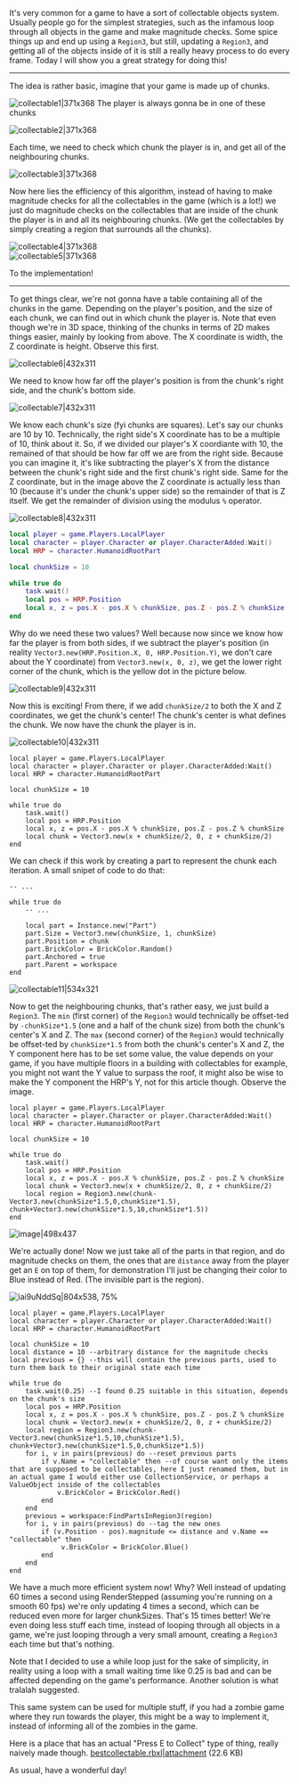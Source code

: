 It's very common for a game to have a sort of collectable objects system. Usually people go for the simplest strategies, such as the infamous loop through all objects in the game and make magnitude checks. Some spice things up and end up using a `Region3`, but still, updating a `Region3`, and getting all of the objects inside of it is still a really heavy process to do every frame. Today I will show you a great strategy for doing this!
____
The idea is rather basic, imagine that your game is made up of chunks.

 ![collectable1|371x368](upload://ql3fBcZJ2mpiQtNMXJc8dfN7g7f.png) 
The player is always gonna be in one of these chunks

![collectable2|371x368](upload://lTHjMX0Olimvj7M0V0f8D2y7gsL.png)

Each time, we need to check which chunk the player is in, and get all of the neighbouring chunks.

![collectable3|371x368](upload://yRokIb3Es4TojoWJkNchlGTkelt.png) 

Now here lies the efficiency of this algorithm, instead of having to make magnitude checks for all the collectables in the game (which is a lot!) we just do magnitude checks on the collectables that are inside of the chunk the player is in and all its neighbouring chunks. (We get the collectables by simply creating a region that surrounds all the chunks).

 ![collectable4|371x368](upload://hBbPVFRatuv4nc2z2lX2jeSiqaL.png)  
![collectable5|371x368](upload://qtcXKRzJffykPR3tRxwJ6d76ajj.png)

To the implementation!
___
To get things clear, we're not gonna have a table containing all of the chunks in the game. Depending on the player's position, and the size of each chunk, we can find out in which chunk the player is. Note that even though we're in 3D space, thinking of the chunks in terms of 2D makes things easier, mainly by looking from above. The X coordinate is width, the Z coordinate is height. Observe this first.

 ![collectable6|432x311](upload://jtVNNhvrx9vaPNb0riRCNHllXrz.png) 

We need to know how far off the player's position is from the chunk's right side, and the chunk's bottom side.

![collectable7|432x311](upload://uoaacTDCvqMsRHqwZeFViuN522d.png) 

We know each chunk's size (fyi chunks are squares). Let's say our chunks are 10 by 10. Technically, the right side's X coordinate has to be a multiple of 10, think about it. So, if we divided our player's X coordiante with 10, the remained of that should be how far off we are from the right side. Because you can imagine it, it's like subtracting the player's X from the distance between the chunk's right side and the first chunk's right side. Same for the Z coordinate, but in the image above the Z coordinate is actually less than 10 (because it's under the chunk's upper side) so the remainder of that is Z itself. We get the remainder of division using the modulus `%` operator.

![collectable8|432x311](upload://9Y8R2lvThIoUemIZyNQYtGnsEle.png)

```lua
local player = game.Players.LocalPlayer
local character = player.Character or player.CharacterAdded:Wait()
local HRP = character.HumanoidRootPart

local chunkSize = 10

while true do 
    task.wait()
    local pos = HRP.Position
    local x, z = pos.X - pos.X % chunkSize, pos.Z - pos.Z % chunkSize 
end
```
Why do we need these two values? Well because now since we know how far the player is from both sides, if we subtract the player's position (in reality `Vector3.new(HRP.Position.X, 0, HRP.Position.Y)`, we don't care about the Y coordinate) from `Vector3.new(x, 0, z)`, we get the lower right corner of the chunk, which is the yellow dot in the picture below.

![collectable9|432x311](upload://lljDiQO2YitqRx634oHQ3IwiBtE.png) 

Now this is exciting! From there, if we add `chunkSize/2` to both the X and Z coordinates, we get the chunk's center! The chunk's center is what defines the chunk. We now have the chunk the player is in.

![collectable10|432x311](upload://1fK0ntaqvgE6VlYgOV9TRgyRO6G.png) 

```
local player = game.Players.LocalPlayer
local character = player.Character or player.CharacterAdded:Wait()
local HRP = character.HumanoidRootPart

local chunkSize = 10

while true do 
    task.wait()
    local pos = HRP.Position
    local x, z = pos.X - pos.X % chunkSize, pos.Z - pos.Z % chunkSize 
    local chunk = Vector3.new(x + chunkSize/2, 0, z + chunkSize/2)
end
```
We can check if this work by creating a part to represent the chunk each iteration. A small snipet of code to do that:

```
-- ...

while true do 
    -- ...

    local part = Instance.new("Part")
    part.Size = Vector3.new(chunkSize, 1, chunkSize)
    part.Position = chunk
    part.BrickColor = BrickColor.Random()
    part.Anchored = true
    part.Parent = workspace
end
```


![collectable11|534x321](upload://tlfybbkweXZC8R8DMIISaeJTp2P.gif) 

Now to get the neighbouring chunks, that's rather easy, we just build a `Region3`. The `min` (first corner) of the `Region3` would technically be offset-ted by `-chunkSize*1.5` (one and a half of the chunk size) from both the chunk's center's X and Z. The `max` (second corner) of the `Region3` would technically be offset-ted by `chunkSize*1.5` from both the chunk's center's X and Z, the Y component here has to be set some value, the value depends on your game, if you have multiple floors in a building with collectables for example, you might not want the Y value to surpass the roof, it might also be wise to make the Y component the HRP's Y, not for this article though. Observe the image.

```
local player = game.Players.LocalPlayer
local character = player.Character or player.CharacterAdded:Wait()
local HRP = character.HumanoidRootPart

local chunkSize = 10

while true do 
    task.wait()
    local pos = HRP.Position
    local x, z = pos.X - pos.X % chunkSize, pos.Z - pos.Z % chunkSize
    local chunk = Vector3.new(x + chunkSize/2, 0, z + chunkSize/2)
    local region = Region3.new(chunk-Vector3.new(chunkSize*1.5,0,chunkSize*1.5), chunk+Vector3.new(chunkSize*1.5,10,chunkSize*1.5))
end
```
![image|498x437](upload://co0ij5NbvjWohMGzwwkYZpvnrQY.png)  

We're actually done! Now we just take all of the parts in that region, and do magnitude checks on them, the ones that are `distance` away from the player get an `E` on top of them, for demonstration I'll just be changing their color to Blue instead of Red. (The invisible part is the region).

![iai9uNddSq|804x538, 75%](upload://fg50OqyOPgObsNxkUmJKQzHYcaJ.gif) 

```
local player = game.Players.LocalPlayer
local character = player.Character or player.CharacterAdded:Wait()
local HRP = character.HumanoidRootPart

local chunkSize = 10
local distance = 10 --arbitrary distance for the magnitude checks
local previous = {} --this will contain the previous parts, used to turn them back to their original state each time

while true do 
    task.wait(0.25) --I found 0.25 suitable in this situation, depends on the chunk's size 
    local pos = HRP.Position
    local x, z = pos.X - pos.X % chunkSize, pos.Z - pos.Z % chunkSize
    local chunk = Vector3.new(x + chunkSize/2, 0, z + chunkSize/2)
    local region = Region3.new(chunk-Vector3.new(chunkSize*1.5,10,chunkSize*1.5), chunk+Vector3.new(chunkSize*1.5,0,chunkSize*1.5))
    for i, v in pairs(previous) do --reset previous parts
        if v.Name = "collectable" then --of course want only the items that are supposed to be collectables, here I just renamed them, but in an actual game I would either use CollectionService, or perhaps a ValueObject inside of the collectables
            v.BrickColor = BrickColor.Red()
        end
    end
    previous = workspace:FindPartsInRegion3(region)
    for i, v in pairs(previous) do --tag the new ones
        if (v.Position - pos).magnitude <= distance and v.Name == "collectable" then
             v.BrickColor = BrickColor.Blue()
        end
    end 
end
```

We have a much more efficient system now! Why? Well instead of updating 60 times a second using RenderStepped (assuming you're running on a smooth 60 fps) we're only updating 4 times a second, which can be reduced even more for larger chunkSizes. That's 15 times better! We're even doing less stuff each time, instead of looping through all objects in a game, we're just looping through a very small amount, creating a `Region3` each time but that's nothing. 

Note that I decided to use a while loop just for the sake of simplicity, in reality using a loop with a small waiting time like 0.25 is bad and can be affected depending on the game's performance. Another solution is what tralalah suggested.

This same system can be used for multiple stuff, if you had a zombie game where they run towards the player, this might be a way to implement it, instead of informing all of the zombies in the game.

Here is a place that has an actual "Press E to Collect" type of thing, really naively made though. [bestcollectable.rbxl|attachment](upload://kSfRcl1V3VzqsiE7788RMBJn4ed.rbxl) (22.6 KB) 

As usual, have a wonderful day!
